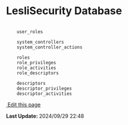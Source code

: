 # LesliSecurity Database


```plaintext
    
    user_roles

    system_controllers
    system_controller_actions

    roles
    role_privileges
    role_activities
    role_descriptors

    descriptors
    descriptor_privileges
    descriptor_activities

```

<section class="lesli-documentation-footer">
    <p><a target="blank" href="https://github.com/LesliTech/LesliSecurity/tree/master/docs/database.md"><i class="ri-external-link-fill"></i>&nbsp;Edit this page</a><p/>
    <p><b>Last Update: </b>2024/09/29 22:48</p>
</section>

<!-- This code was automatically generated -->
<!-- to update this docs please run rake docs:build -->

